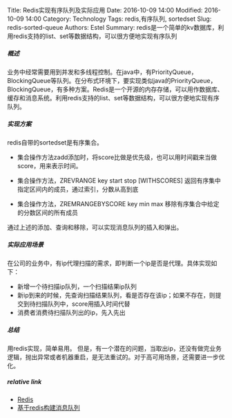 Title: Redis实现有序队列及实际应用
Date: 2016-10-09 14:00
Modified: 2016-10-09 14:00
Category: Technology
Tags: redis,有序队列, sortedset
Slug: redis-sorted-queue 
Authors: Estel
Summary: redis是一个简单的kv数据库，利用redis支持的list、set等数据结构，可以很方便地实现有序队列

##### 概述
业务中经常需要用到并发和多线程控制。在java中，有PriorityQueue，BlockingQueue等队列。在分布式环境下，要实现类似java的PriorityQueue，BlockingQueue，有多种方案。Redis是一个开源的内存存储，可以用作数据库、缓存和消息系统。利用redis支持的list、set等数据结构，可以很方便地实现有序队列。

##### 实现方案
redis自带的sortedset是有序集合。

- 集合操作方法zadd添加时，将score比做是优先级，也可以用时间戳来当做score，用来表示时间。

- 集合操作方法，ZREVRANGE key start stop [WITHSCORES] 
返回有序集中指定区间内的成员，通过索引，分数从高到底

- 集合操作方法，ZREMRANGEBYSCORE key min max 
移除有序集合中给定的分数区间的所有成员

通过上述的添加、查询和移除，可以实现消息队列的插入和弹出。

##### 实际应用场景
在公司的业务中，有ip代理扫描的需求，即判断一个ip是否是代理。具体实现如下：

- 新增一个待扫描ip队列，一个扫描结果ip队列
- 新ip到来的时候，先查询扫描结果队列，看是否存在该ip；如果不存在，则提交到待扫描队列中，score用插入时间代替
- 消费者消费待扫描队列出的ip，先入先出

##### 总结
用redis实现，简单易用。
但是，有一个潜在的问题，当取出ip，还没有做完业务逻辑，抛出异常或者机器重启，是无法重试的。对于高可用场景，还需要进一步优化。

##### relative link
- [Redis](http://redis.io/)
- [基于redis构建消息队列](http://lanjingling.github.io/2016/01/29/messagequeue-redis/)
